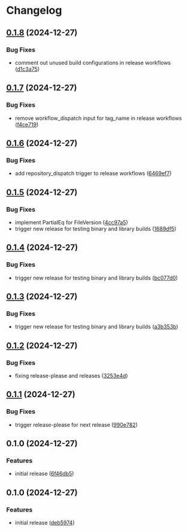 # Changelog

## [0.1.8](https://github.com/iamrekas/cloud-vm/compare/v0.1.7...v0.1.8) (2024-12-27)


### Bug Fixes

* comment out unused build configurations in release workflows ([d1c3a75](https://github.com/iamrekas/cloud-vm/commit/d1c3a750745006dc5f4ae5d021c6cd6b68dbb7d9))

## [0.1.7](https://github.com/iamrekas/cloud-vm/compare/v0.1.6...v0.1.7) (2024-12-27)


### Bug Fixes

* remove workflow_dispatch input for tag_name in release workflows ([f4ce719](https://github.com/iamrekas/cloud-vm/commit/f4ce719136d2899dbbed5331c8e4495bcab2945c))

## [0.1.6](https://github.com/iamrekas/cloud-vm/compare/v0.1.5...v0.1.6) (2024-12-27)


### Bug Fixes

* add repository_dispatch trigger to release workflows ([6469ef7](https://github.com/iamrekas/cloud-vm/commit/6469ef77ea47ef67d0dd70187a9d06f6b6d6a62e))

## [0.1.5](https://github.com/iamrekas/cloud-vm/compare/v0.1.4...v0.1.5) (2024-12-27)


### Bug Fixes

* implement PartialEq for FileVersion ([4cc97a5](https://github.com/iamrekas/cloud-vm/commit/4cc97a540190de0893f68b49df837ebb074731d9))
* trigger new release for testing binary and library builds ([1689df5](https://github.com/iamrekas/cloud-vm/commit/1689df5807d86c7350b5b655e3595138baa89d7b))

## [0.1.4](https://github.com/iamrekas/cloud-vm/compare/v0.1.3...v0.1.4) (2024-12-27)


### Bug Fixes

* trigger new release for testing binary and library builds ([bc077d0](https://github.com/iamrekas/cloud-vm/commit/bc077d002a7ffba685357199091a18b52b5b5f76))

## [0.1.3](https://github.com/iamrekas/cloud-vm/compare/v0.1.2...v0.1.3) (2024-12-27)


### Bug Fixes

* trigger new release for testing binary and library builds ([a3b353b](https://github.com/iamrekas/cloud-vm/commit/a3b353bf58322a389b3aaa8f6e74b1f2022df7a1))

## [0.1.2](https://github.com/iamrekas/cloud-vm/compare/v0.1.1...v0.1.2) (2024-12-27)


### Bug Fixes

* fixing release-please and releases ([3253e4d](https://github.com/iamrekas/cloud-vm/commit/3253e4d36c26abf7c3f54a4c3bd726106f8e3b3e))

## [0.1.1](https://github.com/iamrekas/cloud-vm/compare/v0.1.0...v0.1.1) (2024-12-27)


### Bug Fixes

* trigger release-please for next release ([990e782](https://github.com/iamrekas/cloud-vm/commit/990e782874d5a83bd24f85072ca23033bea9b832))

## 0.1.0 (2024-12-27)


### Features

* initial release ([6f46db5](https://github.com/iamrekas/cloud-vm/commit/6f46db53256a6aaab5fbceb074ab7b2eb0e1dcd0))

## 0.1.0 (2024-12-27)


### Features

* initial release ([deb5974](https://github.com/iamrekas/cloud-vm/commit/deb597442941501b4694207264ba8283ea54c808))
